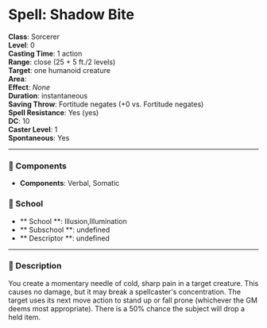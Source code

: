 
# Spell: Shadow Bite
**Class**: Sorcerer  
**Level**: 0  
**Casting Time**: 1 action  
**Range**: close (25 + 5 ft./2 levels)  
**Target**: one humanoid creature  
**Area**:   
**Effect**: _None_  
**Duration**: instantaneous  
**Saving Throw**: Fortitude negates (+0 vs. Fortitude negates)  
**Spell Resistance**: Yes (yes)  
**DC**: 10  
**Caster Level**: 1  
**Spontaneous**: Yes

---

### 🔮 Components
- **Components**: Verbal, Somatic

### 🏫 School
- ** School **: Illusion,Illumination
- ** Subschool **: undefined
- ** Descriptor **: undefined
---

### 📜 Description
You create a momentary needle of cold, sharp pain in a target creature. This causes no damage, but it may break a spellcaster's concentration. The target uses its next move action to stand up or fall prone (whichever the GM deems most appropriate). There is a 50% chance the subject will drop a held item.
